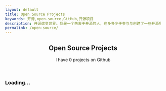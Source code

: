 ```yaml
---
layout: default
title: Open Source Projects
keywords: 开源,open-source,GitHub,开源项目
description: 开源改变世界。我是一个热衷于开源的人，也多多少于参与与创建了一些开源项目，希望在开源这条路上能做出更大更多的贡献。
permalink: /open-source/
---
```

<section class="container">
    <header class="text-center">
        <h1>Open Source Projects</h1>
        <p class="lead">I have <span class="repo-count">0</span> projects on Github</p>
    </header>
    <div class="repo-list">
      <div class="blankslate"><h3>Loading...</h3></div>
    </div>
</section>
<div id="repo-template" style="display:none">
  <li class="collection-card">
      <a href="[repo.html_url]" target="_blank" class="collection-card-image geopattern" data-pattern-id="[repo.name]">
          <h3 class="collection-card-title">[repo.name]</h3>
      </a>
      <p class="collection-card-body">[repo.description]</p>
      <div class="collection-card-meta">
        <span class="meta-info tooltipped tooltipped-n [repo.language]" aria-label="[repo.language] project">[repo.language]</span>
        <span class="meta-info tooltipped tooltipped-n" aria-label="[repo.stargazers_count] stars">
            <span class="octicon octicon-star"></span> [repo.stargazers_count]</span>
        <span class="meta-info tooltipped tooltipped-n" aria-label="[repo.forks_count] forks">
            <span class="octicon octicon-git-branch"></span> [repo.forks_count]
        </span>
        <span class="meta-info tooltipped tooltipped-n" aria-label="最后更新于：[repo.updated_at]">
            <span class="octicon octicon-clock"></span>
            <time datetime="[repo.updated_at]" title="[repo.updated_at]"> [repo.updated_at]</time>
        </span>
      </div>
  </li>
</div>
<script src="/assets/js/underscore-min.js"></script>
<script>
    $(document).ready(function(){
        var repoListWrap = $('.repo-list');
        var repoList = $('<ul class="collection-listing clearfix"></ul>');
        var repoCount = 0;

        $.get('https://api.github.com/users/mzlogin/repos?type=owner',
          function(repos){
            if (!repos) {
              repoListWrap.html('<div class="blankslate"><h3>加载失败</h3><p>请刷新或稍后再试...</p></div>');
            };
            
            repos = _.sortBy(repos, function(repo){
                return - (repo.stargazers_count + repo.forks_count + repo.watchers_count);
            });
            
            repos.forEach(function(repo){
                if (repo.fork) return;
                repoCount++;

                var date = new Date(repo.updated_at);

                // repo.updated_at = date.getFullYear() + '-' + (date.getMonth() + 1) + '-' + date.getDay() + ' ' + date.getHours() + ':' + date.getMinutes();
                repo.updated_at = date.getFullYear() + '-' + (date.getMonth() + 1) + '-' + date.getDay();
                repo.language = repo.language || 'unknown';

                var repoTemplate = $('#repo-template').html();
                var item = repoTemplate.replace(/\[(.*?)\]/g, function(){
                    return eval(arguments[1]);
                });

                repoList.append(item);
            });

            repoListWrap.html(repoList);
            $('.repo-count').html(repoCount);

            $('.geopattern').each(function(){
              $(this).geopattern($(this).data('pattern-id'));
            });
        });
    });
</script>
